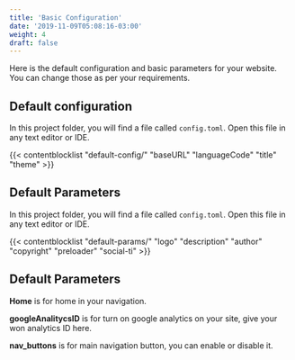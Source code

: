 ```yaml
---
title: 'Basic Configuration'
date: '2019-11-09T05:08:16-03:00'
weight: 4
draft: false
---
```


Here is the default configuration and basic parameters for your website. You can change those as per your requirements.

## Default configuration

In this project folder, you will find a file called `config.toml`. Open this file in any text editor or IDE.

{{< contentblocklist "default-config/" "baseURL" "languageCode" "title" "theme" >}}

## Default Parameters

In this project folder, you will find a file called `config.toml`. Open this file in any text editor or IDE.

{{< contentblocklist "default-params/" "logo" "description" "author"  "copyright" "preloader" "social-ti" >}}

Default Parameters
------------------

**Home** is for home in your navigation.

**googleAnalitycsID** is for turn on google analytics on your site, give your won analytics ID here.

**nav_buttons** is for main navigation button, you can enable or disable it.
